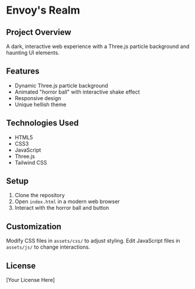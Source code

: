 
# Envoy's Realm

## Project Overview
A dark, interactive web experience with a Three.js particle background and haunting UI elements.

## Features
- Dynamic Three.js particle background
- Animated "horror ball" with interactive shake effect
- Responsive design
- Unique hellish theme

## Technologies Used
- HTML5
- CSS3
- JavaScript
- Three.js
- Tailwind CSS

## Setup
1. Clone the repository
2. Open `index.html` in a modern web browser
3. Interact with the horror ball and button

## Customization
Modify CSS files in `assets/css/` to adjust styling.
Edit JavaScript files in `assets/js/` to change interactions.

## License
[Your License Here]